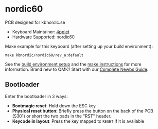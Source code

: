 # nordic60

PCB designed for kbnordic.se

* Keyboard Maintainer: [4pplet](https://github.com/4pplet)
* Hardware Supported: nordic60

Make example for this keyboard (after setting up your build environment):

    make kbnordic/nordic60/rev_a:default

See the [build environment setup](https://docs.qmk.fm/#/getting_started_build_tools) and the [make instructions](https://docs.qmk.fm/#/getting_started_make_guide) for more information. Brand new to QMK? Start with our [Complete Newbs Guide](https://docs.qmk.fm/#/newbs).

## Bootloader

Enter the bootloader in 3 ways:

* **Bootmagic reset**: Hold down the ESC key
* **Physical reset button**: Briefly press the button on the back of the PCB (S301) or short the two pads in the "RST" header.
* **Keycode in layout**: Press the key mapped to `RESET` if it is available
